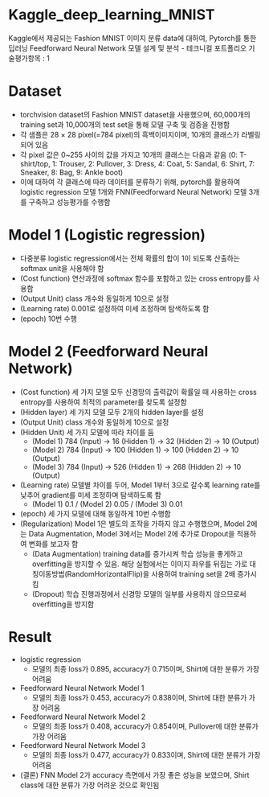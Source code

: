 # Kaggle_deep_learning_MNIST
Kaggle에서 제공되는 Fashion MNIST 이미지 분류 data에 대하여, Pytorch를 통한 딥러닝 Feedforward Neural Network 모델 설계 및 분석 - 테크니컬 포트폴리오 기술평가항목 : 1


# Dataset
- torchvision dataset의 Fashion MNIST dataset을 사용했으며, 60,000개의 training set과 10,000개의 test set을 통해 모델 구축 및 검증을 진행함
- 각 샘플은 28 × 28 pixel(=784 pixel)의 흑백이미지이며, 10개의 클래스가 라벨링되어 있음
- 각 pixel 값은 0~255 사이의 값을 가지고 10개의 클래스는 다음과 같음 (0: T-shirt/top, 1: Trouser, 2: Pullover, 3: Dress, 4: Coat, 5: Sandal, 6: Shirt, 7: Sneaker, 8: Bag, 9: Ankle boot)
- 이에 대하여 각 클래스에 따라 데이터를 분류하기 위해, pytorch를 활용하여 logistic regression 모델 1개와 FNN(Feedforward Neural Network) 모델 3개를 구축하고 성능평가를 수행함


# Model 1 (Logistic regression)
- 다중분류 logistic regression에서는 전체 확률의 합이 1이 되도록 산출하는 softmax unit을 사용해야 함
- (Cost function) 연산과정에 softmax 함수를 포함하고 있는 cross entropy를 사용함
- (Output Unit) class 개수와 동일하게 10으로 설정
- (Learning rate) 0.001로 설정하여 미세 조정하며 탐색하도록 함
- (epoch) 10번 수행


# Model 2 (Feedforward Neural Network)
- (Cost function) 세 가지 모델 모두 신경망의 출력값이 확률일 때 사용하는 cross entropy를 사용하여 최적의 parameter를 찾도록 설정함
- (Hidden layer) 세 가지 모델 모두 2개의 hidden layer를 설정
- (Output Unit) class 개수와 동일하게 10으로 설정
- (Hidden Unit) 세 가지 모델에 따라 차이를 둠
  - (Model 1) 784 (Input) -> 16 (Hidden 1) -> 32 (Hidden 2) -> 10 (Output)
  - (Model 2) 784 (Input) -> 100 (Hidden 1) -> 100 (Hidden 2) -> 10 (Output)
  - (Model 3) 784 (Input) -> 526 (Hidden 1) -> 268 (Hidden 2) -> 10 (Output)
- (Learning rate) 모델별 차이를 두어, Model 1부터 3으로 갈수록 learning rate를 낮추어 gradient를 미세 조정하며 탐색하도록 함
  - (Model 1) 0.1 / (Model 2) 0.05 / (Model 3) 0.01
- (epoch) 세 가지 모델에 대해 동일하게 10번 수행함
- (Regularization) Model 1은 별도의 조작을 가하지 않고 수행했으며, Model 2에는 Data Augmentation, Model 3에서는 Model 2에 추가로 Dropout을 적용하여 변화를 보고자 함
  - (Data Augmentation) training data를 증가시켜 학습 성능을 좋게하고 overfitting을 방지할 수 있음. 해당 실험에서는 이미지 좌우를 뒤집는 가로 대칭이동방법(RandomHorizontalFlip)을 사용하여 training set을 2배 증가시킴
  - (Dropout) 학습 진행과정에서 신경망 모델의 일부를 사용하지 않으므로써 overfitting을 방지함


# Result
- logistic regression
  - 모델의 최종 loss가 0.895, accuracy가 0.715이며, Shirt에 대한 분류가 가장 어려움
- Feedforward Neural Network Model 1
  - 모델의 최종 loss가 0.453, accuracy가 0.838이며, Shirt에 대한 분류가 가장 어려움
- Feedforward Neural Network Model 2
  - 모델의 최종 loss가 0.408, accuracy가 0.854이며, Pullover에 대한 분류가 가장 어려움
- Feedforward Neural Network Model 3
  - 모델의 최종 loss가 0.477, accuracy가 0.833이며, Shirt에 대한 분류가 가장 어려움
- (결론) FNN Model 2가 accuracy 측면에서 가장 좋은 성능을 보였으며, Shirt class에 대한 분류가 가장 어려운 것으로 확인됨
